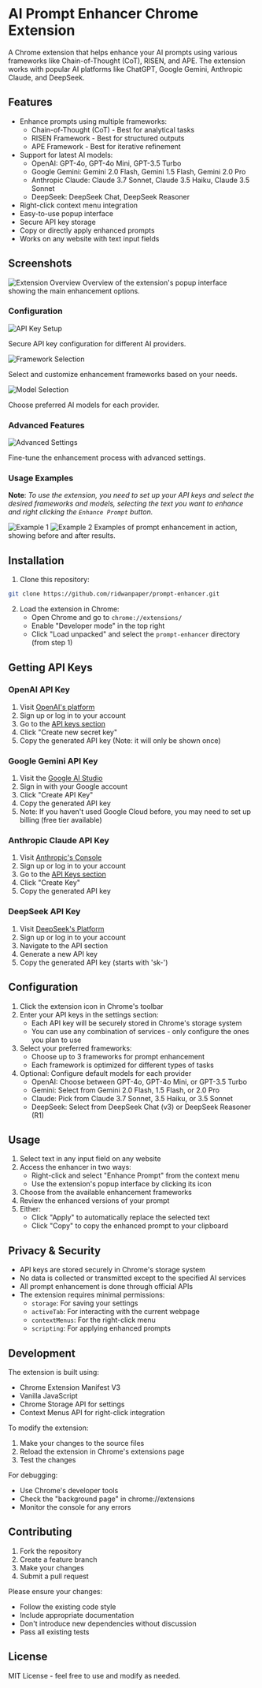 # AI Prompt Enhancer Chrome Extension

A Chrome extension that helps enhance your AI prompts using various frameworks like Chain-of-Thought (CoT), RISEN, and APE. The extension works with popular AI platforms like ChatGPT, Google Gemini, Anthropic Claude, and DeepSeek.

## Features

- Enhance prompts using multiple frameworks:
  - Chain-of-Thought (CoT) - Best for analytical tasks
  - RISEN Framework - Best for structured outputs
  - APE Framework - Best for iterative refinement
- Support for latest AI models:
  - OpenAI: GPT-4o, GPT-4o Mini, GPT-3.5 Turbo
  - Google Gemini: Gemini 2.0 Flash, Gemini 1.5 Flash, Gemini 2.0 Pro
  - Anthropic Claude: Claude 3.7 Sonnet, Claude 3.5 Haiku, Claude 3.5 Sonnet
  - DeepSeek: DeepSeek Chat, DeepSeek Reasoner
- Right-click context menu integration
- Easy-to-use popup interface
- Secure API key storage
- Copy or directly apply enhanced prompts
- Works on any website with text input fields

## Screenshots

![Extension Overview](assets/chrome-extension.png)
Overview of the extension's popup interface showing the main enhancement options.

### Configuration

![API Key Setup](assets/sc-api-key.png)

Secure API key configuration for different AI providers.

![Framework Selection](assets/sc-framework.png)

Select and customize enhancement frameworks based on your needs.

![Model Selection](assets/sc-model.png)

Choose preferred AI models for each provider.

### Advanced Features

![Advanced Settings](assets/sc-advance.png)

Fine-tune the enhancement process with advanced settings.

### Usage Examples

**Note**: _To use the extension, you need to set up your API keys and select the desired frameworks and models, selecting the text you want to enhance and right clicking the `Enhance Prompt` button._

![Example 1](assets/sc-example-1.png)
![Example 2](assets/sc-example-2.png)
Examples of prompt enhancement in action, showing before and after results.

## Installation

1. Clone this repository:
```bash
git clone https://github.com/ridwanpaper/prompt-enhancer.git
```

2. Load the extension in Chrome:
   - Open Chrome and go to `chrome://extensions/`
   - Enable "Developer mode" in the top right
   - Click "Load unpacked" and select the `prompt-enhancer` directory (from step 1)

## Getting API Keys

### OpenAI API Key
1. Visit [OpenAI's platform](https://platform.openai.com/)
2. Sign up or log in to your account
3. Go to the [API keys section](https://platform.openai.com/api-keys)
4. Click "Create new secret key"
5. Copy the generated API key (Note: it will only be shown once)

### Google Gemini API Key
1. Visit the [Google AI Studio](https://aistudio.google.com/apikey)
2. Sign in with your Google account
3. Click "Create API Key"
4. Copy the generated API key
5. Note: If you haven't used Google Cloud before, you may need to set up billing (free tier available)

### Anthropic Claude API Key
1. Visit [Anthropic's Console](https://console.anthropic.com/)
2. Sign up or log in to your account
3. Go to the [API Keys section](https://console.anthropic.com/settings/keys)
4. Click "Create Key"
5. Copy the generated API key

### DeepSeek API Key
1. Visit [DeepSeek's Platform](https://platform.deepseek.com/)
2. Sign up or log in to your account
3. Navigate to the API section
4. Generate a new API key
5. Copy the generated API key (starts with 'sk-')

## Configuration

1. Click the extension icon in Chrome's toolbar
2. Enter your API keys in the settings section:
   - Each API key will be securely stored in Chrome's storage system
   - You can use any combination of services - only configure the ones you plan to use
3. Select your preferred frameworks:
   - Choose up to 3 frameworks for prompt enhancement
   - Each framework is optimized for different types of tasks
4. Optional: Configure default models for each provider
    - OpenAI: Choose between GPT-4o, GPT-4o Mini, or GPT-3.5 Turbo
    - Gemini: Select from Gemini 2.0 Flash, 1.5 Flash, or 2.0 Pro
    - Claude: Pick from Claude 3.7 Sonnet, 3.5 Haiku, or 3.5 Sonnet
    - DeepSeek: Select from DeepSeek Chat (v3) or DeepSeek Reasoner (R1)

## Usage

1. Select text in any input field on any website
2. Access the enhancer in two ways:
   - Right-click and select "Enhance Prompt" from the context menu
   - Use the extension's popup interface by clicking its icon
3. Choose from the available enhancement frameworks
4. Review the enhanced versions of your prompt
5. Either:
   - Click "Apply" to automatically replace the selected text
   - Click "Copy" to copy the enhanced prompt to your clipboard

## Privacy & Security

- API keys are stored securely in Chrome's storage system
- No data is collected or transmitted except to the specified AI services
- All prompt enhancement is done through official APIs
- The extension requires minimal permissions:
  - `storage`: For saving your settings
  - `activeTab`: For interacting with the current webpage
  - `contextMenus`: For the right-click menu
  - `scripting`: For applying enhanced prompts

## Development

The extension is built using:
- Chrome Extension Manifest V3
- Vanilla JavaScript
- Chrome Storage API for settings
- Context Menus API for right-click integration

To modify the extension:
1. Make your changes to the source files
2. Reload the extension in Chrome's extensions page
3. Test the changes

For debugging:
- Use Chrome's developer tools
- Check the "background page" in chrome://extensions
- Monitor the console for any errors

## Contributing

1. Fork the repository
2. Create a feature branch
3. Make your changes
4. Submit a pull request

Please ensure your changes:
- Follow the existing code style
- Include appropriate documentation
- Don't introduce new dependencies without discussion
- Pass all existing tests

## License

MIT License - feel free to use and modify as needed.
